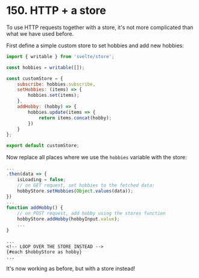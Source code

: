 # 150. HTTP + a store

To use HTTP requests together with a store, it's not more complicated than what we have used before.

First define a simple custom store to set hobbies and add new hobbies:

```js
import { writable } from 'svelte/store';

const hobbies = writable([]);

const customStore = {
    subscribe: hobbies.subscribe,
    setHobbies: (items) => {
        hobbies.set(items);
    },
    addHobby: (hobby) => {
        hobbies.update(items => {
            return items.concat(hobby);
        })
    }
};

export default customStore;
```

Now replace all places where we use the `hobbies` variable with the store:

```js
...
.then(data => {
    isLoading = false;
    // on GET request, set hobbies to the fetched data:
    hobbyStore.setHobbies(Object.values(data));
})
...
function addHobby() {
    // on POST request, add hobby using the stores function
    hobbyStore.addHobby(hobbyInput.value);
    ...
}
```

```svelte
...
<!-- LOOP OVER THE STORE INSTEAD -->
{#each $hobbyStore as hobby}
...
```

It's now working as before, but with a store instead!

